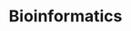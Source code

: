 ---
types: "word"

title: "Bioinformatics"

categories: ['']

tags: ['Bioinformatics']

arabic: 'معلوماتية الأحياء'

arexps: []

enwords: ['Bioinformatics']

enexps: []

arlexicons: 'ع'

enlexicons: 'B'

authors: ['Ruqayya Roshdy']

translators: ['']

citations: 'تطبيقات الذكاء الاصطناعي في خدمة اللغة العربية'

sources: 'مركز الملك عبدالله بن عبدالعزيز الدولي لخدمة اللغة العربية'

word: "true"

slug: ""
---